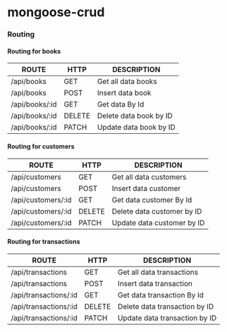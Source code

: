 # mongoose-crud

### Routing

#### Routing for books

|ROUTE|HTTP|DESCRIPTION|
|-------|--------|----------|
|/api/books|GET|Get all data books |
|/api/books|POST|Insert data book|
|/api/books/:id|GET|Get data By Id|
|/api/books/:id|DELETE|Delete data book by ID|
|/api/books/:id|PATCH|Update data book by ID|


#### Routing for customers

|ROUTE|HTTP|DESCRIPTION|
|-------|--------|----------|
|/api/customers|GET|Get all data customers |
|/api/customers|POST|Insert data customer|
|/api/customers/:id|GET|Get data customer By Id|
|/api/customers/:id|DELETE|Delete data customer by ID|
|/api/customers/:id|PATCH|Update data customer by ID|

#### Routing for transactions

|ROUTE|HTTP|DESCRIPTION|
|-------|--------|----------|
|/api/transactions|GET|Get all data transactions |
|/api/transactions|POST|Insert data transaction|
|/api/transactions/:id|GET|Get data transaction By Id|
|/api/transactions/:id|DELETE|Delete data transaction by ID|
|/api/transactions/:id|PATCH|Update data transaction by ID|